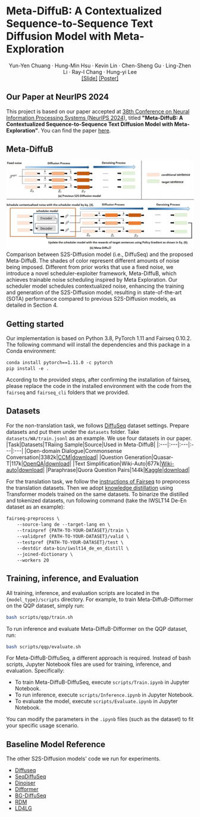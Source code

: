 # Meta-DiffuB: A Contextualized Sequence-to-Sequence Text Diffusion Model with Meta-Exploration
<p align="center">
    Yun-Yen Chuang · Hung-Min Hsu · Kevin Lin · Chen-Sheng Gu · Ling-Zhen Li · Ray-I Chang · Hung-yi Lee<br>
    <a href="https://neurips.cc/media/neurips-2024/Slides/95436_gptxu0a.pdf">[Slide]</a>
    <a href="https://neurips.cc/media/PosterPDFs/NeurIPS%202024/95436.png?t=1729485777.3869653">[Poster]</a>  
</p>

## Our Paper at NeurIPS 2024
This project is based on our paper accepted at [38th Conference on Neural Information Processing Systems (NeurIPS 2024)](https://neurips.cc/), titled **"Meta-DiffuB: A Contextualized Sequence-to-Sequence Text Diffusion Model with Meta-Exploration"**. You can find the paper [here](link-to-paper).

## Meta-DiffuB
![Image Alt text](/img/Meta_DiffuB.jpg)
Comparison between S2S-Diffusion model (i.e., DiffuSeq) and the proposed Meta-DiffuB. The shades of color represent different amounts of noise being imposed.
Different from prior works that use a fixed noise, we introduce a novel scheduler-exploiter framework, Meta-DiffuB, which achieves trainable noise scheduling inspired by Meta Exploration. Our scheduler model schedules contextualized noise, enhancing the training and generation of the S2S-Diffusion model, resulting in state-of-the-art (SOTA) performance compared to previous S2S-Diffusion models, as detailed in Section 4.

## Getting started
Our implementation is based on Python 3.8, PyTorch 1.11 and Fairseq 0.10.2. The following command will install the dependencies and this package in a Conda environment:
```
conda install pytorch==1.11.0 -c pytorch
pip install -e .
```
According to the provided steps, after confirming the installation of fairseq, please replace the code in the installed environment with the code from the `fairseq` and `fairseq_cli` folders that we provided.

## Datasets
For the non-translation task, we follows [DiffuSeq](https://github.com/Shark-NLP/DiffuSeq/tree/main) dataset settings.
Prepare datasets and put them under the `datasets` folder. 
Take `datasets/WA/train.jsonl` as an example. We use four datasets in our paper.
|Task|Datasets|TRaiing Sample|Source|Used in Meta-DiffuB|
|:---|:---|:---|:---|:---|
|Open-domain Dialogue|Commonsense Conversation|3382k|[CCM](https://github.com/thu-coai/ccm)|[download](https://drive.google.com/drive/folders/1exENF9Qc5UtXnHlNl9fvaxP3zyyH32qp)|
|Question Generation|Quasar-T|117k|[OpenQA](https://github.com/thunlp/OpenQA)|[download](https://drive.google.com/drive/folders/122YK0IElSnGZbPMigXrduTVL1geB4wEW)|
|Text Simplification|Wiki-Auto|677k|[Wiki-auto](https://github.com/chaojiang06/wiki-auto)|[download](https://drive.google.com/drive/folders/1BlWtD1UbnL_ef06Riq-gABlL0Zb50s-d)|
|Paraphrase|Quora Question Pairs|144k|[Kaggle](https://www.kaggle.com/c/quora-question-pairs)|[download](https://drive.google.com/drive/folders/1BHGCeHRZU7MQF3rsqXBIOCU2WIC3W6fb)|

For the translation task, we follow the [instructions of Fairseq](https://github.com/facebookresearch/fairseq/tree/main/examples/translation#iwslt14-german-to-english-transformer) to preprocess the translation datasets. Then we adopt [knowledge distillation](https://github.com/facebookresearch/fairseq/tree/main/examples/nonautoregressive_translation#knowledge-distillation) using Transformer models trained on the same datasets. To binarize the distilled and tokenized datasets, run following command (take the IWSLT14 De-En dataset as an example):
```
fairseq-preprocess \
    --source-lang de --target-lang en \
    --trainpref {PATH-TO-YOUR-DATASET}/train \
    --validpref {PATH-TO-YOUR-DATASET}/valid \
    --testpref {PATH-TO-YOUR-DATASET}/test \
    --destdir data-bin/iwslt14_de_en_distill \
    --joined-dictionary \
    --workers 20
```

## Training, inference, and Evaluation
All training, inference, and evaluation scripts are located in the `{model_type}/scripts` directory. For example, to train Meta-DiffuB-Difformer on the QQP dataset, simply run:
```bash
bash scripts/qqp/train.sh
```
To run inference and evaluate Meta-DiffuB-Difformer on the QQP dataset, run:
```bash
bash scripts/qqp/evaluate.sh
```

For Meta-DiffuB-DiffuSeq, a different approach is required. Instead of bash scripts, Jupyter Notebook files are used for training, inference, and evaluation. Specifically:
- To train Meta-DiffuB-DiffuSeq, execute `scripts/Train.ipynb` in Jupyter Notebook.
- To run inference, execute `scripts/Inference.ipynb` in Jupyter Notebook.
- To evaluate the model, execute `scripts/Evaluate.ipynb` in Jupyter Notebook.

You can modify the parameters in the `.ipynb` files (such as the dataset) to fit your specific usage scenario.


## Baseline Model Reference
The other S2S-Diffusion models' code we run for experiments.
- [Diffuseq](https://github.com/Shark-NLP/DiffuSeq)
- [SeqDiffuSeq](https://github.com/Yuanhy1997/SeqDiffuSeq)
- [Dinoiser](https://github.com/yegcjs/DINOISER)
- [Difformer](https://github.com/zhjgao/difformer/tree/main)
- [BG-DiffuSeq](https://github.com/ZetangForward/Bridge_Gap_Diffusion/tree/main)
- [RDM](https://github.com/HKUNLP/reparam-discrete-diffusion/tree/main)
- [LD4LG](https://github.com/justinlovelace/latent-diffusion-for-language)

<!--
**metabeta-diffusion/metabeta-diffusion** is a ✨ _special_ ✨ repository because its `README.md` (this file) appears on your GitHub profile.

Here are some ideas to get you started:

- 🔭 I’m currently working on ...
- 🌱 I’m currently learning ...
- 👯 I’m looking to collaborate on ...
- 🤔 I’m looking for help with ...
- 💬 Ask me about ...
- 📫 How to reach me: ...
- 😄 Pronouns: ...
- ⚡ Fun fact: ...
-->

